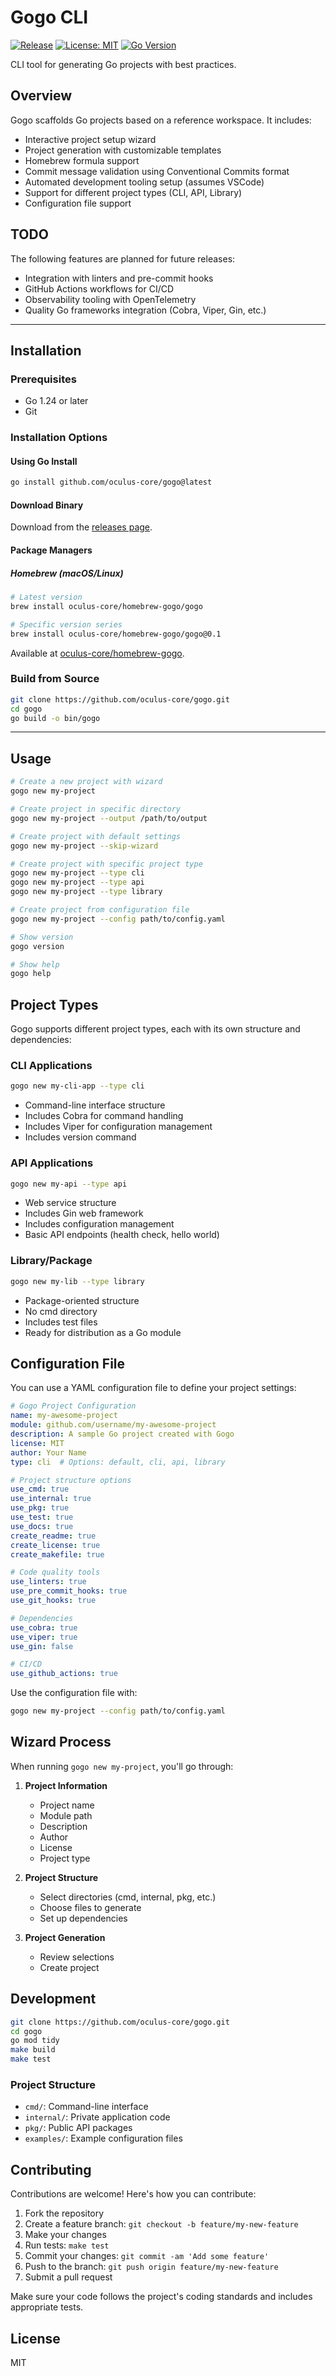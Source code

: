 # Gogo CLI

[![Release](https://github.com/oculus-core/gogo/actions/workflows/release.yml/badge.svg)](https://github.com/oculus-core/gogo/actions/workflows/release.yml)
[![License: MIT](https://img.shields.io/badge/License-MIT-yellow.svg)](https://opensource.org/licenses/MIT)
[![Go Version](https://img.shields.io/badge/Go-1.24+-00ADD8.svg)](https://golang.org/doc/go1.24)

CLI tool for generating Go projects with best practices.

## Overview

Gogo scaffolds Go projects based on a reference workspace. It includes:

- Interactive project setup wizard
- Project generation with customizable templates
- Homebrew formula support
- Commit message validation using Conventional Commits format
- Automated development tooling setup (assumes VSCode)
- Support for different project types (CLI, API, Library)
- Configuration file support

## TODO

The following features are planned for future releases:

- Integration with linters and pre-commit hooks
- GitHub Actions workflows for CI/CD
- Observability tooling with OpenTelemetry
- Quality Go frameworks integration (Cobra, Viper, Gin, etc.)

---

## Installation

### Prerequisites

- Go 1.24 or later
- Git

### Installation Options

#### Using Go Install

```bash
go install github.com/oculus-core/gogo@latest
```

#### Download Binary

Download from the [releases page](https://github.com/oculus-core/gogo/releases/latest).

#### Package Managers

##### Homebrew (macOS/Linux)

```bash
# Latest version
brew install oculus-core/homebrew-gogo/gogo

# Specific version series
brew install oculus-core/homebrew-gogo/gogo@0.1
```

Available at [oculus-core/homebrew-gogo](https://github.com/oculus-core/homebrew-gogo).

### Build from Source

```bash
git clone https://github.com/oculus-core/gogo.git
cd gogo
go build -o bin/gogo
```

---

## Usage

```bash
# Create a new project with wizard
gogo new my-project

# Create project in specific directory
gogo new my-project --output /path/to/output

# Create project with default settings
gogo new my-project --skip-wizard

# Create project with specific project type
gogo new my-project --type cli
gogo new my-project --type api
gogo new my-project --type library

# Create project from configuration file
gogo new my-project --config path/to/config.yaml

# Show version
gogo version

# Show help
gogo help
```

## Project Types

Gogo supports different project types, each with its own structure and dependencies:

### CLI Applications

```bash
gogo new my-cli-app --type cli
```

- Command-line interface structure
- Includes Cobra for command handling
- Includes Viper for configuration management
- Includes version command

### API Applications

```bash
gogo new my-api --type api
```

- Web service structure
- Includes Gin web framework
- Includes configuration management
- Basic API endpoints (health check, hello world)

### Library/Package

```bash
gogo new my-lib --type library
```

- Package-oriented structure
- No cmd directory
- Includes test files
- Ready for distribution as a Go module

## Configuration File

You can use a YAML configuration file to define your project settings:

```yaml
# Gogo Project Configuration
name: my-awesome-project
module: github.com/username/my-awesome-project
description: A sample Go project created with Gogo
license: MIT
author: Your Name
type: cli  # Options: default, cli, api, library

# Project structure options
use_cmd: true
use_internal: true
use_pkg: true
use_test: true
use_docs: true
create_readme: true
create_license: true
create_makefile: true

# Code quality tools
use_linters: true
use_pre_commit_hooks: true
use_git_hooks: true

# Dependencies
use_cobra: true
use_viper: true
use_gin: false

# CI/CD
use_github_actions: true
```

Use the configuration file with:

```bash
gogo new my-project --config path/to/config.yaml
```

## Wizard Process

When running `gogo new my-project`, you'll go through:

1. **Project Information**
   - Project name
   - Module path
   - Description
   - Author
   - License
   - Project type

2. **Project Structure**
   - Select directories (cmd, internal, pkg, etc.)
   - Choose files to generate
   - Set up dependencies

3. **Project Generation**
   - Review selections
   - Create project

## Development

```bash
git clone https://github.com/oculus-core/gogo.git
cd gogo
go mod tidy
make build
make test
```

### Project Structure

- `cmd/`: Command-line interface
- `internal/`: Private application code
- `pkg/`: Public API packages
- `examples/`: Example configuration files

## Contributing

Contributions are welcome! Here's how you can contribute:

1. Fork the repository
2. Create a feature branch: `git checkout -b feature/my-new-feature`
3. Make your changes
4. Run tests: `make test`
5. Commit your changes: `git commit -am 'Add some feature'`
6. Push to the branch: `git push origin feature/my-new-feature`
7. Submit a pull request

Make sure your code follows the project's coding standards and includes appropriate tests.

## License

MIT
